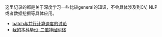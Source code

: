 这里记录的都是关于深度学习一些比较general的知识，不会具体涉及到CV, NLP或者数据挖掘等具体应用。

* [batch与并行计算速度的讨论](batch-and-speed.md)
* [我的本科毕设-二值神经网络](bnndemo.md)